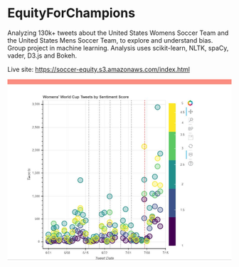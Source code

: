 # EquityForChampions
Analyzing 130k+ tweets about the United States Womens Soccer Team and the United States Mens Soccer Team, to explore and understand bias.
Group project in machine learning. Analysis uses scikit-learn, NLTK, spaCy, vader, D3.js and Bokeh. 

Live site: https://soccer-equity.s3.amazonaws.com/index.html


![image](https://github.com/dcpatti/EquityForChampions/blob/master/tweet_thumbnail.JPG)
